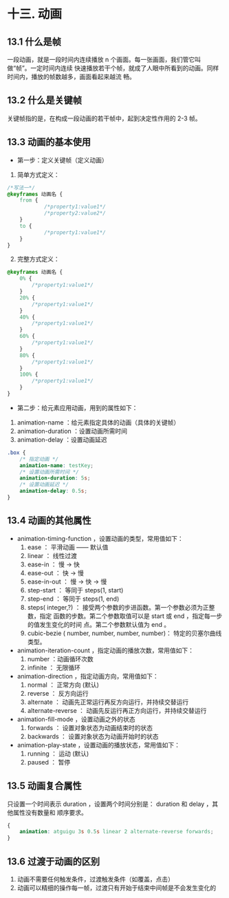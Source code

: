 # 十三. 动画
## 13.1 什么是帧 
一段动画，就是一段时间内连续播放 n 个画面。每一张画面，我们管它叫做“帧”。一定时间内连续 快速播放若干个帧，就成了人眼中所看到的动画。同样时间内，播放的帧数越多，画面看起来越流 畅。 
## 13.2 什么是关键帧 
关键帧指的是，在构成一段动画的若干帧中，起到决定性作用的 2-3 帧。

## 13.3 动画的基本使用 
- 第一步：定义关键帧（定义动画） 

1. 简单方式定义：
```css
/*写法一*/
@keyframes 动画名 {
    from {
            /*property1:value1*/
            /*property2:value2*/
    }
    to {
            /*property1:value1*/
    }
}
```
2. 完整方式定义：
```css
@keyframes 动画名 {
    0% {
        /*property1:value1*/
    }
    20% {
        /*property1:value1*/
    }
    40% {
        /*property1:value1*/
    }
    60% {
        /*property1:value1*/
    }
    80% {
        /*property1:value1*/
    }
    100% {
        /*property1:value1*/
    }
}
```

- 第二步：给元素应用动画，用到的属性如下：
1. animation-name ：给元素指定具体的动画（具体的关键帧） 
2. animation-duration ：设置动画所需时间 
3. animation-delay ：设置动画延迟
```css
.box {
    /* 指定动画 */
    animation-name: testKey;
    /* 设置动画所需时间 */
    animation-duration: 5s;
    /* 设置动画延迟 */
    animation-delay: 0.5s;
}
```

## 13.4 动画的其他属性 
- animation-timing-function ，设置动画的类型，常用值如下：
    1. ease ： 平滑动画 —— 默认值 
    2. linear ： 线性过渡 
    3. ease-in ： 慢 → 快 
    4. ease-out ： 快 → 慢 
    5. ease-in-out ： 慢 → 快 → 慢 
    6. step-start ： 等同于 steps(1, start) 
    7. step-end ： 等同于 steps(1, end) 
    8. steps( integer,?) ： 接受两个参数的步进函数。第一个参数必须为正整数，指定 函数的步数。第二个参数取值可以是 start 或 end ，指定每一步的值发生变化的时间 点。第二个参数默认值为 end 。 
    9. cubic-bezie ( number, number, number, number)： 特定的贝塞尔曲线类型。
- animation-iteration-count ，指定动画的播放次数，常用值如下：
    1. number ：动画循环次数 
    2. infinite ： 无限循环 
- animation-direction ，指定动画方向，常用值如下：
    1. normal ： 正常方向 (默认) 
    2. reverse ： 反方向运行 
    3. alternate ： 动画先正常运行再反方向运行，并持续交替运行 
    4. alternate-reverse ： 动画先反运行再正方向运行，并持续交替运行
- animation-fill-mode ，设置动画之外的状态
    1. forwards ： 设置对象状态为动画结束时的状态 
    2. backwards ： 设置对象状态为动画开始时的状态 
- animation-play-state ，设置动画的播放状态，常用值如下：
    1. running ： 运动 (默认)
    2. paused ： 暂停 

## 13.5 动画复合属性 
只设置一个时间表示 duration ，设置两个时间分别是： duration 和 delay ，其他属性没有数量和 顺序要求。
```css
{
    animation: atguigu 3s 0.5s linear 2 alternate-reverse forwards;
}
```
     

## 13.6 过渡于动画的区别
1. 动画不需要任何触发条件，过渡触发条件（如覆盖，点击）
2. 动画可以精细的操作每一帧，过渡只有开始于结束中间帧是不会发生变化的
